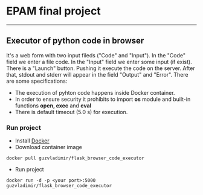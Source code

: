 # EPAM final project
_______

## Executor of python code in browser
It's a web form with two input fileds ("Code" and "Input"). In the "Code" field we enter a file code. In the "Input" field we enter some input (if exist).
There is a "Launch" button. Pushing it execute the code on the server. After that, stdout and stderr will appear in the field "Output" and "Error". 
There are some specifications:
- The execution of pyhton code happens inside Docker container.
- In order to ensure security it prohibits to import **os** module and built-in functions **open, exec** and **eval**
- There is default timeout (5.0 s) for execution. 
### Run project
- Install [Docker](https://www.docker.com/)
- Download container image
```
docker pull guzvladimir/flask_browser_code_executor
```
- Run project
```
docker run -d -p <your port>:5000 guzvladimir/flask_browser_code_executor
```
